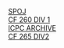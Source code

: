 [SPOJ](https://www.spoj.com/problems/SUBXOR/)\
[CF 260 DIV 1](https://codeforces.com/contest/455/problem/B)\
[ICPC ARCHIVE](https://icpcarchive.ecs.baylor.edu/index.php?option=com_onlinejudge&Itemid=8&category=345&page=show_problem&problem=2683)\
[CF 265 DIV2](https://codeforces.com/contest/1625/problem/D)
